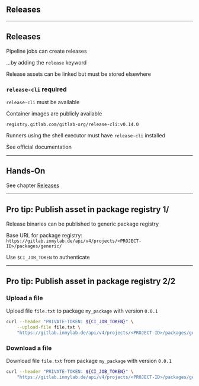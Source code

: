 <!-- .slide: id="gitlab_releases" class="vertical-center" -->

<i class="fa-duotone fa-rectangle-history-circle-plus fa-8x fa-duotone-colors" style="float: right; color: grey;"></i>

## Releases

---

## Releases

Pipeline jobs can create releases [](https://docs.gitlab.com/ee/user/project/releases/index.html)

...by adding the `release` keyword [](https://docs.gitlab.com/ee/ci/yaml/#release)

Release assets can be linked but must be stored elsewhere

### `release-cli` required

`release-cli` [](https://gitlab.com/gitlab-org/release-cli) must be available

Container images are publicly available [](https://gitlab.com/gitlab-org/release-cli/container_registry)

`registry.gitlab.com/gitlab-org/release-cli:v0.14.0`

Runners using the shell executor must have `release-cli` installed

See official documentation [](https://docs.gitlab.com/ee/user/project/releases/release_cli.html)

---

## Hands-On

See chapter [Releases](/hands-on/2024-11-12/250_releases/exercise/)

---

## Pro tip: Publish asset in package registry 1/

Release binaries can be published to generic package registry [](https://docs.gitlab.com/ee/user/packages/generic_packages/)

Base URL for package registry: `https://gitlab.inmylab.de/api/v4/projects/<PROJECT-ID>/packages/generic/`

Use `$CI_JOB_TOKEN` to authenticate

---

## Pro tip: Publish asset in package registry 2/2

### Upload a file

Upload file `file.txt` to package `my_package` with version `0.0.1` [](https://docs.gitlab.com/ee/user/packages/generic_packages/#publish-a-package-file)

```bash
curl --header "PRIVATE-TOKEN: ${CI_JOB_TOKEN}" \
    --upload-file file.txt \
    "https://gitlab.inmylab.de/api/v4/projects/<PROJECT-ID>/packages/generic/my_package/0.0.1/file.txt"
```

### Download a file

Download file `file.txt` from package `my_package` with version `0.0.1` [](https://docs.gitlab.com/ee/user/packages/generic_packages/#download-package-file)

```bash
curl --header "PRIVATE-TOKEN: ${CI_JOB_TOKEN}" \
    "https://gitlab.inmylab.de/api/v4/projects/<PROJECT-ID>/packages/generic/my_package/0.0.1/file.txt"
```
